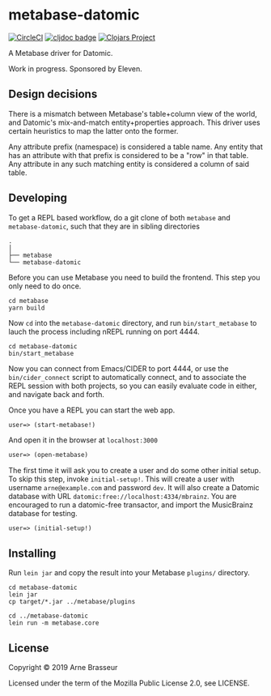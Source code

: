 # metabase-datomic

<!-- badges -->
[![CircleCI](https://circleci.com/gh/plexus/metabase-datomic.svg?style=svg)](https://circleci.com/gh/plexus/metabase-datomic) [![cljdoc badge](https://cljdoc.org/badge/plexus/metabase-datomic)](https://cljdoc.org/d/plexus/metabase-datomic) [![Clojars Project](https://img.shields.io/clojars/v/plexus/metabase-datomic.svg)](https://clojars.org/plexus/metabase-datomic)
<!-- /badges -->

A Metabase driver for Datomic.

Work in progress. Sponsored by Eleven.

## Design decisions

There is a mismatch between Metabase's table+column view of the world, and
Datomic's mix-and-match entity+properties approach. This driver uses certain
heuristics to map the latter onto the former.

Any attribute prefix (namespace) is considered a table name. Any entity that has
an attribute with that prefix is considered to be a "row" in that table. Any
attribute in any such matching entity is considered a column of said table.

## Developing

To get a REPL based workflow, do a git clone of both `metabase` and `metabase-datomic`, such that they are in sibling directories

```
.
│
├── metabase
└── metabase-datomic
```

Before you can use Metabase you need to build the frontend. This step you only
need to do once.

```
cd metabase
yarn build
```

Now `cd` into the `metabase-datomic` directory, and run `bin/start_metabase` to
lauch the process including nREPL running on port 4444.

```
cd metabase-datomic
bin/start_metabase
```

Now you can connect from Emacs/CIDER to port 4444, or use the
`bin/cider_connect` script to automatically connect, and to associate the REPL
session with both projects, so you can easily evaluate code in either, and
navigate back and forth.

Once you have a REPL you can start the web app.

``` clojure
user=> (start-metabase!)
```

And open it in the browser at `localhost:3000`

``` clojure
user=> (open-metabase)
```

The first time it will ask you to create a user and do some other initial setup.
To skip this step, invoke `initial-setup!`. This will create a user with
username `arne@example.com` and password `dev`. It will also create a Datomic
database with URL `datomic:free://localhost:4334/mbrainz`. You are encouraged to
run a datomic-free transactor, and import the MusicBrainz database for testing.

```
user=> (initial-setup!)
```

## Installing

Run `lein jar` and copy the result into your Metabase `plugins/` directory.

```
cd metabase-datomic
lein jar
cp target/*.jar ../metabase/plugins

cd ../metabase-datomic
lein run -m metabase.core
```

## License

Copyright &copy; 2019 Arne Brasseur

Licensed under the term of the Mozilla Public License 2.0, see LICENSE.
